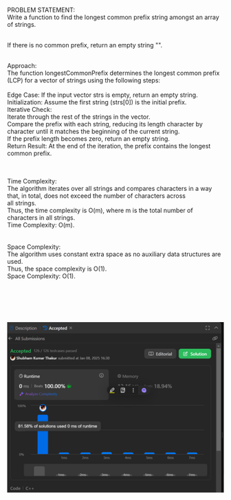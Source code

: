 PROBLEM STATEMENT:</br>
Write a function to find the longest common prefix string amongst an array of strings.</br></br>

If there is no common prefix, return an empty string "".</br></br>

Approach:</br>
The function longestCommonPrefix determines the longest common prefix (LCP) for a vector of strings using the following steps:</br>
</br>
Edge Case: If the input vector strs is empty, return an empty string.</br>
Initialization: Assume the first string (strs[0]) is the initial prefix.</br>
Iterative Check:</br>
Iterate through the rest of the strings in the vector.</br>
Compare the prefix with each string, reducing its length character by character until it matches the beginning of the current string.</br>
If the prefix length becomes zero, return an empty string.</br>
Return Result: At the end of the iteration, the prefix contains the longest common prefix.</br></br></br>


Time Complexity:</br>
The algorithm iterates over all strings and compares characters in a way that, in total, does not exceed the number of characters across </br>all strings.</br>
Thus, the time complexity is O(m), where m is the total number of characters in all strings.</br>
Time Complexity: O(m).</br>
</br>
</br>
Space Complexity:</br>
The algorithm uses constant extra space as no auxiliary data structures are used.</br>
Thus, the space complexity is O(1).</br>
Space Complexity: O(1).</br></br></br></br></br></br>



![alt text](image.png)